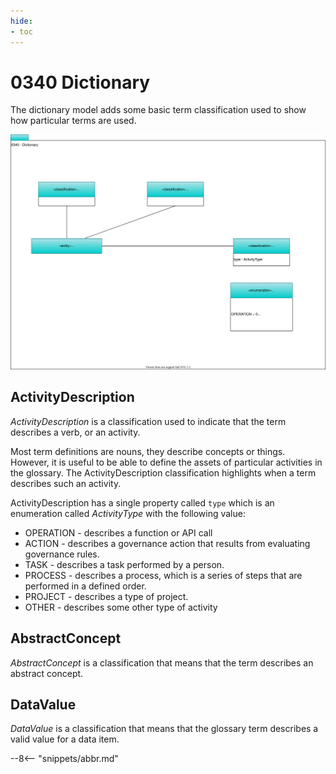 ```yaml
---
hide:
- toc
---
```


<!-- SPDX-License-Identifier: CC-BY-4.0 -->
<!-- Copyright Contributors to the ODPi Egeria project. -->

# 0340 Dictionary

The dictionary model adds some basic term classification used to show how particular terms are used.

![UML](0340-Dictionary.svg)

## ActivityDescription

*ActivityDescription* is a classification used to indicate that the term describes a verb, or an activity.

Most term definitions are nouns, they describe concepts or things.
However, it is useful to be able to define the assets of particular activities in the glossary.
The ActivityDescription classification highlights when a term describes such an activity.

ActivityDescription has a single property called `type` which is an enumeration called *ActivityType* with the following value:
    
* OPERATION - describes a function or API call
* ACTION - describes a governance action that results from evaluating governance rules.
* TASK - describes a task performed by a person.
* PROCESS - describes a process, which is a series of steps that are performed in a defined order.
* PROJECT - describes a type of project.
* OTHER - describes some other type of activity
  
## AbstractConcept

*AbstractConcept* is a classification that means that the term describes an abstract concept.

## DataValue

*DataValue*  is a classification that means that the glossary term describes a valid value for a data item.


--8<-- "snippets/abbr.md"